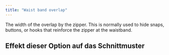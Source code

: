 ```yaml
---
title: "Waist band overlap"
---
```


The width of the overlap by the zipper. This is normally used to hide snaps, buttons, or hooks that reinforce the zipper at the waistband.

## Effekt dieser Option auf das Schnittmuster


